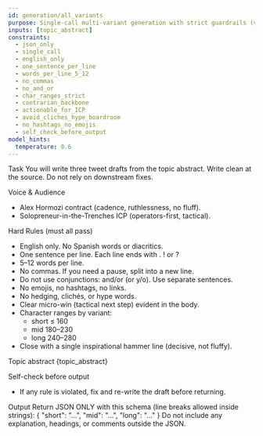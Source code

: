 ```yaml
---
id: generation/all_variants
purpose: Single-call multi-variant generation with strict guardrails (v2.0)
inputs: [topic_abstract]
constraints:
  - json_only
  - single_call
  - english_only
  - one_sentence_per_line
  - words_per_line_5_12
  - no_commas
  - no_and_or
  - char_ranges_strict
  - contrarian_backbone
  - actionable_for_ICP
  - avoid_cliches_hype_boardroom
  - no_hashtags_no_emojis
  - self_check_before_output
model_hints:
  temperature: 0.6
---
```

Task
You will write three tweet drafts from the topic abstract.
Write clean at the source. Do not rely on downstream fixes.

Voice & Audience
- Alex Hormozi contract (cadence, ruthlessness, no fluff).
- Solopreneur-in-the-Trenches ICP (operators-first, tactical).

Hard Rules (must all pass)
- English only. No Spanish words or diacritics.
- One sentence per line. Each line ends with . ! or ?
- 5–12 words per line.
- No commas. If you need a pause, split into a new line.
- Do not use conjunctions: and/or (or y/o). Use separate sentences.
- No emojis, no hashtags, no links.
- No hedging, clichés, or hype words.
- Clear micro-win (tactical next step) evident in the body.
- Character ranges by variant:
  - short ≤ 160
  - mid 180–230
  - long 240–280
- Close with a single inspirational hammer line (decisive, not fluffy).

Topic abstract
{topic_abstract}

Self-check before output
- If any rule is violated, fix and re-write the draft before returning.

Output
Return JSON ONLY with this schema (line breaks allowed inside strings):
{
  "short": "...",
  "mid": "...",
  "long": "..."
}
Do not include any explanation, headings, or comments outside the JSON.
